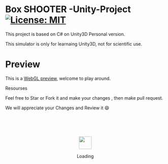 # Box SHOOTER -Unity-Project  [![License: MIT](https://img.shields.io/badge/License-MIT-yellow.svg)](https://opensource.org/licenses/MIT)

This project is based on C# on Unity3D  Personal version. 


This simulator is only for learnaing Unity3D, not for scientific use. 


# Preview
This is a [WebGL preview](https://abdullah-sheikh.github.io/Box-Shooter-/), welcome to play around.





Resourses


Feel free to Star or Fork it and make your changes , then make pull request.

We will appreciate your Changes and Review it 😄

<div align="center">
	<br>
	<br>
	<br>
	<br>
	<img src="https://enterprise.github.com/assets/spinners/octocat-spinner-128-26a44333917854c6794d55eac947b1277fced54f1f60c5df5d93431db8753bc5.gif" width="40" height="40">
	<p>Loading</p>
	<br>
	<br>
	<br>
	<br>
</div>
